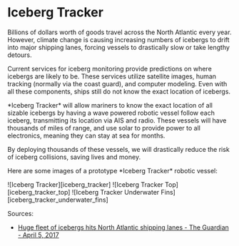 [//]: # (Image References)
[iceberg_tracker]: ./iceberg_tracker.JPG
[iceberg_tracker_top]: ./iceberg_tracker_top.JPG
[iceberg_tracker_underwater_fins]: ./iceberg_tracker_underwater_fins.JPG

# Iceberg Tracker

<p>Billions of dollars worth of goods travel across the North Atlantic every year. However, climate change is causing increasing numbers of icebergs to drift into major shipping lanes, forcing vessels to drastically slow or take lengthy detours.</p>

<p>Current services for iceberg monitoring provide predictions on where icebergs are likely to be. These services utilize satellite images, human tracking (normally via the coast guard), and computer modeling. Even with all these components, ships still do not know the exact location of icebergs.</p>

<p>*Iceberg Tracker* will allow mariners to know the exact location of all sizable icebergs by having a wave powered robotic vessel follow each iceberg, transmitting its location via AIS and radio. These vessels will have thousands of miles of range, and use solar to provide power to all electronics, meaning they can stay at sea for months.</p>

<p>By deploying thousands of these vessels, we will drastically reduce the risk of iceberg collisions, saving lives and money.</p>

<p>Here are some images of a prototype *Iceberg Tracker* robotic vessel:</p>
![Iceberg Tracker][iceberg_tracker]
![Iceberg Tracker Top][iceberg_tracker_top]
![Iceberg Tracker Underwater Fins][iceberg_tracker_underwater_fins]

<p>Sources:</p>
<ul>
    <li><a href="https://www.theguardian.com/environment/2017/apr/06/huge-fleet-icebergs-north-atlantic-shipping-lanes" target="_blank">Huge fleet of icebergs hits North Atlantic shipping lanes - The Guardian - April 5, 2017</a></li>
</ul>

